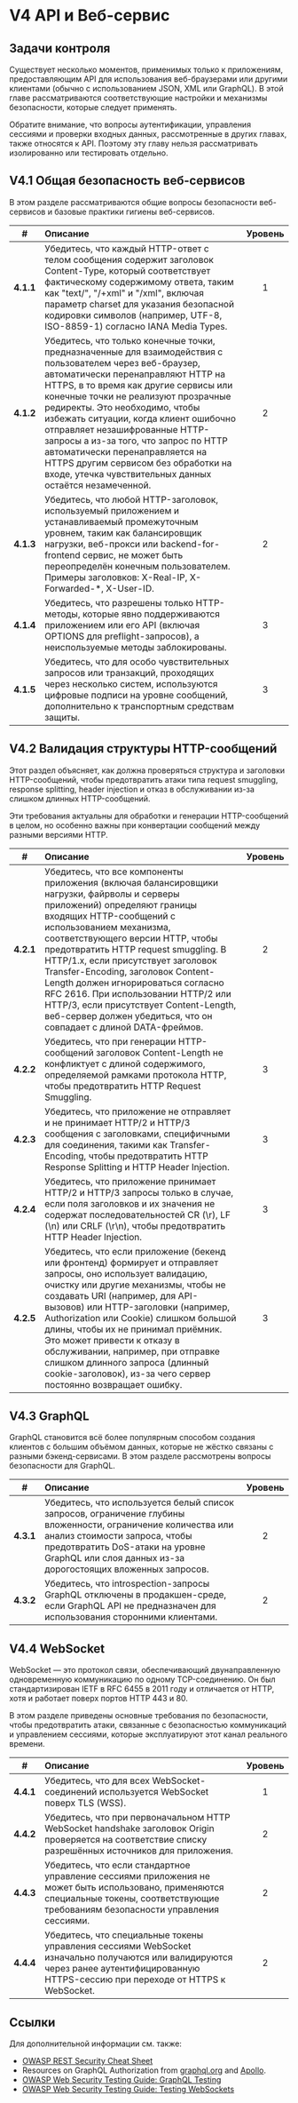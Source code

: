 # V4 API и Веб-сервис

## Задачи контроля

Существует несколько моментов, применимых только к приложениям, предоставляющим API для использования веб-браузерами или другими клиентами (обычно с использованием JSON, XML или GraphQL). В этой главе рассматриваются соответствующие настройки и механизмы безопасности, которые следует применять.

Обратите внимание, что вопросы аутентификации, управления сессиями и проверки входных данных, рассмотренные в других главах, также относятся к API. Поэтому эту главу нельзя рассматривать изолированно или тестировать отдельно.

## V4.1 Общая безопасность веб-сервисов

В этом разделе рассматриваются общие вопросы безопасности веб-сервисов и базовые практики гигиены веб-сервисов.

| # | Описание | Уровень |
| :---: | :--- | :---: |
| **4.1.1** | Убедитесь, что каждый HTTP-ответ с телом сообщения содержит заголовок Content-Type, который соответствует фактическому содержимому ответа, таким как "text/", "/+xml" и "/xml", включая параметр charset для указания безопасной кодировки символов (например, UTF-8, ISO-8859-1) согласно IANA Media Types. | 1 |
| **4.1.2** | Убедитесь, что только конечные точки, предназначенные для взаимодействия с пользователем через веб-браузер, автоматически перенаправляют HTTP на HTTPS, в то время как другие сервисы или конечные точки не реализуют прозрачные редиректы. Это необходимо, чтобы избежать ситуации, когда клиент ошибочно отправляет незашифрованные HTTP-запросы а из-за того, что запрос по HTTP автоматически перенаправляется на HTTPS другим сервисом без обработки на входе, утечка чувствительных данных остаётся незамеченной. | 2 |
| **4.1.3** | Убедитесь, что любой HTTP-заголовок, используемый приложением и устанавливаемый промежуточным уровнем, таким как балансировщик нагрузки, веб-прокси или backend-for-frontend сервис, не может быть переопределён конечным пользователем. Примеры заголовков: X-Real-IP, X-Forwarded-*, X-User-ID. | 2 |
| **4.1.4** | Убедитесь, что разрешены только HTTP-методы, которые явно поддерживаются приложением или его API (включая OPTIONS для preflight-запросов), а неиспользуемые методы заблокированы. | 3 |
| **4.1.5** | Убедитесь, что для особо чувствительных запросов или транзакций, проходящих через несколько систем, используются цифровые подписи на уровне сообщений, дополнительно к транспортным средствам защиты. | 3 |

## V4.2 Валидация структуры HTTP-сообщений

Этот раздел объясняет, как должна проверяться структура и заголовки HTTP-сообщений, чтобы предотвратить атаки типа request smuggling, response splitting, header injection и отказ в обслуживании из-за слишком длинных HTTP-сообщений.

Эти требования актуальны для обработки и генерации HTTP-сообщений в целом, но особенно важны при конвертации сообщений между разными версиями HTTP.

| # | Описание | Уровень |
| :---: | :--- | :---: |
| **4.2.1** | Убедитесь, что все компоненты приложения (включая балансировщики нагрузки, файрволы и серверы приложений) определяют границы входящих HTTP-сообщений с использованием механизма, соответствующего версии HTTP, чтобы предотвратить HTTP request smuggling. В HTTP/1.x, если присутствует заголовок Transfer-Encoding, заголовок Content-Length должен игнорироваться согласно RFC 2616. При использовании HTTP/2 или HTTP/3, если присутствует Content-Length, веб-сервер должен убедиться, что он совпадает с длиной DATA-фреймов. | 2 |
| **4.2.2** | Убедитесь, что при генерации HTTP-сообщений заголовок Content-Length не конфликтует с длиной содержимого, определяемой рамками протокола HTTP, чтобы предотвратить HTTP Request Smuggling. | 3 |
| **4.2.3** | Убедитесь, что приложение не отправляет и не принимает HTTP/2 и HTTP/3 сообщения с заголовками, специфичными для соединения, такими как Transfer-Encoding, чтобы предотвратить HTTP Response Splitting и HTTP Header Injection. | 3 |
| **4.2.4** | Убедитесь, что приложение принимает HTTP/2 и HTTP/3 запросы только в случае, если поля заголовков и их значения не содержат последовательностей CR (\r), LF (\n) или CRLF (\r\n), чтобы предотвратить HTTP Header Injection. | 3 |
| **4.2.5** | Убедитесь, что если приложение (бекенд или фронтенд) формирует и отправляет запросы, оно использует валидацию, очистку или другие механизмы, чтобы не создавать URI (например, для API-вызовов) или HTTP-заголовки (например, Authorization или Cookie) слишком большой длины, чтобы их не принимал приёмник. Это может привести к отказу в обслуживании, например, при отправке слишком длинного запроса (длинный cookie-заголовок), из-за чего сервер постоянно возвращает ошибку. | 3 |

## V4.3 GraphQL

GraphQL становится всё более популярным способом создания клиентов с большим объёмом данных, которые не жёстко связаны с разными бэкенд-сервисами. В этом разделе рассмотрены вопросы безопасности для GraphQL.

| # | Описание | Уровень |
| :---: | :--- | :---: |
| **4.3.1** | Убедитесь, что используется белый список запросов, ограничение глубины вложенности, ограничение количества или анализ стоимости запроса, чтобы предотвратить DoS-атаки на уровне GraphQL или слоя данных из-за дорогостоящих вложенных запросов. | 2 |
| **4.3.2** | Убедитесь, что introspection-запросы GraphQL отключены в продакшен-среде, если GraphQL API не предназначен для использования сторонними клиентами. | 2 |

## V4.4 WebSocket

WebSocket — это протокол связи, обеспечивающий двунаправленную одновременную коммуникацию по одному TCP-соединению. Он был стандартизирован IETF в RFC 6455 в 2011 году и отличается от HTTP, хотя и работает поверх портов HTTP 443 и 80.

В этом разделе приведены основные требования по безопасности, чтобы предотвратить атаки, связанные с безопасностью коммуникаций и управлением сессиями, которые эксплуатируют этот канал реального времени.

| # | Описание | Уровень |
| :---: | :--- | :---: |
| **4.4.1** | Убедитесь, что для всех WebSocket-соединений используется WebSocket поверх TLS (WSS). | 1 |
| **4.4.2** | Убедитесь, что при первоначальном HTTP WebSocket handshake заголовок Origin проверяется на соответствие списку разрешённых источников для приложения. | 2 |
| **4.4.3** | Убедитесь, что если стандартное управление сессиями приложения не может быть использовано, применяются специальные токены, соответствующие требованиям безопасности управления сессиями.	 | 2 |
| **4.4.4** | Убедитесь, что специальные токены управления сессиями WebSocket изначально получаются или валидируются через ранее аутентифицированную HTTPS-сессию при переходе от HTTPS к WebSocket. | 2 |

## Ссылки

Для дополнительной информации см. также:

* [OWASP REST Security Cheat Sheet](https://cheatsheetseries.owasp.org/cheatsheets/REST_Security_Cheat_Sheet.html)
* Resources on GraphQL Authorization from [graphql.org](https://graphql.org/learn/authorization/) and [Apollo](https://www.apollographql.com/docs/apollo-server/security/authentication/#authorization-methods).
* [OWASP Web Security Testing Guide: GraphQL Testing](https://owasp.org/www-project-web-security-testing-guide/stable/4-Web_Application_Security_Testing/12-API_Testing/01-Testing_GraphQL)
* [OWASP Web Security Testing Guide: Testing WebSockets](https://owasp.org/www-project-web-security-testing-guide/stable/4-Web_Application_Security_Testing/11-Client-side_Testing/10-Testing_WebSockets)
